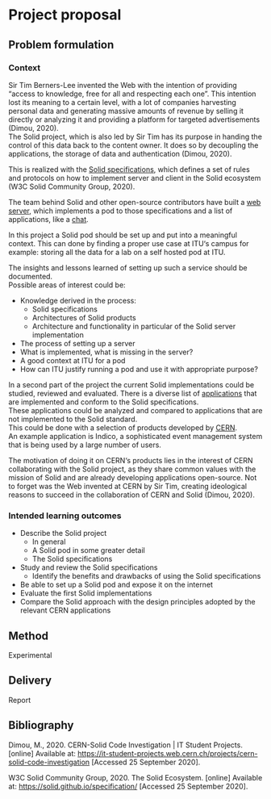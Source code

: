 # Project proposal

## Problem formulation

### Context

Sir Tim Berners-Lee invented the Web with the intention of providing “access to knowledge, free for all and respecting each one”. This intention lost its meaning to a certain level, with a lot of companies harvesting personal data and generating massive amounts of revenue by selling it directly or analyzing it and providing a platform for targeted advertisements (Dimou, 2020).\
The Solid project, which is also led by Sir Tim has its purpose in handing the control of this data back to the content owner. It does so by decoupling the applications, the storage of data and authentication (Dimou, 2020).

This is realized with the [Solid specifications](https://solid.github.io/specification/), which defines a set of rules and protocols on how to implement server and client in the Solid ecosystem (W3C Solid Community Group, 2020).

The team behind Solid and other open-source contributors have built a [web server](https://github.com/solid/node-solid-server), which implements a pod to those specifications and a list of applications, like a [chat](https://solid-chat.5apps.com/).

In this project a Solid pod should be set up and put into a meaningful context. This can done by finding a proper use case at ITU‘s campus for example: storing all the data for a lab on a self hosted pod at ITU.

The insights and lessons learned of setting up such a service should be documented.\
Possible areas of interest could be:
- Knowledge derived in the process:
  - Solid specifications
  - Architectures of Solid products
  - Architecture and functionality in particular of the Solid server implementation
- The process of setting up a server
- What is implemented, what is missing in the server?
- A good context at ITU for a pod
- How can ITU justify running a pod and use it with appropriate purpose?

In a second part of the project the current Solid implementations could be studied, reviewed and evaluated. There is a diverse list of [applications](https://solidproject.org/use-solid/apps) that are implemented and conform to the Solid specifications.\
These applications could be analyzed and compared to applications that are not implemented to the Solid standard.\
This could be done with a selection of products developed by [CERN](https://home.cern/).\
An example application is Indico, a sophisticated event management system that is being used by a large number of users.

The motivation of doing it on CERN‘s products lies in the interest of CERN collaborating with the Solid project, as they share common values with the mission of Solid and are already developing applications open-source. Not to forget was the Web invented at CERN by Sir Tim, creating ideological reasons to succeed in the collaboration of CERN and Solid (Dimou, 2020).

### Intended learning outcomes

- Describe the Solid project
  - In general
  - A Solid pod in some greater detail
  - The Solid specifications
- Study and review the Solid specifications
  - Identify the benefits and drawbacks of using the Solid specifications
- Be able to set up a Solid pod and expose it on the internet
- Evaluate the first Solid implementations
- Compare the Solid approach with the design principles adopted by the relevant CERN applications

## Method

Experimental

## Delivery

Report

## Bibliography

Dimou, M., 2020. CERN-Solid Code Investigation | IT Student Projects. [online] Available at: <https://it-student-projects.web.cern.ch/projects/cern-solid-code-investigation> [Accessed 25 September 2020].

W3C Solid Community Group, 2020. The Solid Ecosystem. [online] Available at: <https://solid.github.io/specification/> [Accessed 25 September 2020].
